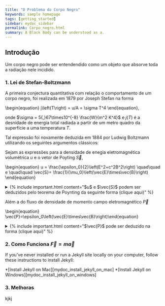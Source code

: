```yaml
---
title: "O Problema do Corpo Negro"
keywords: sample homepage
tags: [getting_started]
sidebar: mydoc_sidebar
permalink: Corpo_negro.html
summary: A Black Body can be understood as a.
---
```


## Introdução

Um corpo negro pode ser entendendido como um objeto que absorve toda a radiação nele incidido.


### 1. Lei de Stefan-Boltzmann

A primeira conjectura quantitativa com relação o comportamento de um corpo negro, foi realizada em 1879 por Joseph Stefan na forma

\begin{equation} j\left(T\right) = u/A = \sigma T^4 \end{equation},

onde $\sigma = 5{,}67\times10^{-8} \frac{W}{m^2 K^4}$ e $j(T)$ é a desnidade de energia total radiada a partir de um metro quadro da superfície a uma temperatura $T$.

Tal expressão foi novamente deduzida em $1884$ por Ludwig Boltzmann utilizando os seguintes argumentos clássicos:

Sejam as expressões para a densidade de enegia eletromagnética volumétrica $u$ e o vetor de Poyting $\vec{S}$,

\begin{equation} u = \frac{\epsilon_0}{2}\left(E^2+c^2B^2\right) \quad\quad e \quad\quad \vec{S}= \frac{1}{\mu_0}\left(\vec{E}\times\vec{B}\right) \end{equation}

<details>  
<summary>{% include important.html content="$u$ e $\vec{S}$ podem ser deduzidos pelo teorema de Poynting da seguinte forma (clique aqui)" %} </summary>  {% include note.html content="
  Seja o trabalho realizada pela força de lorentz

  \begin{equation} dW=\vec{F}\cdot d\vec{l} = q\left(\vec{E}+\vec{v}\times\vec{B}\right)\cdot\vec{v}dt= q\vec{E}\cdot\vec{v}dt \end{equation}
  
  
  sendo $q\leftarrow \rho d^3r \implies q\vec{v}=\rho\vec{v}d^3r=\vec{J}d^3r$
  
 
 \begin{equation} \frac{dW}{dt}=-\frac{d}{dt}\int \frac{\epsilon_0}{2}\left(E^2+c^2B^2\right)d^3r-\oint \vec{S}\cdot\hat{n}d^2r \end{equation}
 
 Logo, tem-se que
 
 \begin{equation} \frac{dW}{dt}=\int d^3r \left(\vec{E}\cdot\vec{J} \right ) \end{equation}
 
 A partir da lei de Àmpere, a qual $\vec{J}=\frac{1}{\mu_0}\left(\vec{\nabla}\times\vec{B} \right )-\epsilon_0\dfrac{\partial\vec{E}}{\partial t}$, temos que
 
  \begin{equation} \vec{E}\cdot\vec{J}=\frac{1}{\mu_0}\vec{E}\cdot\left(\vec{\nabla}\times\vec{B} \right )-\epsilon_0\vec{E}\cdot\frac{\partial \vec{E}}{\partial t} \end{equation}
 
  mas  $\small{\vec{E}\cdot (\vec{\nabla}\times\vec{E}) = \vec{B}\cdot(\vec{\nabla}\times\vec{B})-\vec{\nabla}\cdot(\vec{E}\times\vec{B})}$, e para  $\small{\vec{\nabla}\times\vec{E}=-\frac{\partial \vec{E}}{\partial t}}$ então  $\small{\vec{E}\cdot (\vec{\nabla}\times\vec{E}) = -\vec{B}\cdot\frac{\partial \vec{B}}{\partial t}-\vec{\nabla}\cdot(\vec{E}\times\vec{B})}$.

  Permitindo reescrever a expressão para $\vec{E}\cdot\vec{J}$ na forma,


  \begin{equation} \small{\vec{E}\cdot\vec{J} = -c^2\epsilon_0\vec{B}\cdot\frac{\partial \vec{B}}{\partial t} -\epsilon_0 \vec{E} \cdot \dfrac{\partial\vec{E}}{\partial t} -\frac{1}{\mu_0}\vec{\nabla}\cdot(\vec{E}\times\vec{B})} \end{equation}


  Seja ainda,  $\vec{B}\cdot\frac{\partial \vec{B}}{\partial t}=\frac{1}{2}\frac{\partial}{\partial t}B^2 $ e $ \vec{E}\cdot\frac{\partial \vec{E}}{\partial t}=\frac{1}{2}\frac{\partial}{\partial t}E^2$, temos que



  \begin{equation}\vec{E}\cdot\vec{J}=-\frac{\epsilon_0}{2}\left(E^2+c^2B^2\right)-\frac{1}{\mu_0}\vec{\nabla}\cdot(\vec{E}\times\vec{B}) \end{equation}


  Integrando a última expressão sobre todo o espaço temos a expressão para a potência $\frac{dW}{dt}$ transferida pela força eletromagnética, que tem a forma:


  \begin{equation}\scriptsize{\frac{dW}{dt}=-\frac{d}{dt}\int_V d^3r \frac{\epsilon_0}{2}(E^2+c^2B^2)-\int_V d^3r \frac{1}{\mu_0}\vec{\nabla}\cdot(\vec{E}\times\vec{B})} \end{equation}


  \begin{equation} \small{-\dfrac{d}{dt}\displaystyle\int_V d^3r \frac{\epsilon_0}{2}(E^2+c^2B^2)-\oint_S \frac{1}{\mu_0}(\vec{E}\times\vec{B})\cdot\hat{n} d^2r} \end{equation}


  Ou ainda


  \begin{equation}\frac{dW}{dt}=-\frac{d}{dt} \int_V u d^3r-\oint_S \vec{S}\cdot\hat{n} d^2r \end{equation}


  Onde  $u=\frac{\epsilon_0}{2}(E^2+c^2B^2)$  e $\vec{S}=\frac{1}{\mu_0}(\vec{E}\times\vec{B})$, constituindo a teorema de Poyting que correlaciona a densidade energia do campo eletromagnético  $u$ com o fluxo do vetor de poyting  $\vec{S}$.

  " %}
  </details>

Além a do fluxo de densidade de momento campo eletromagnético $\vec{P}$

\begin{equation} \vec{P}=\epsilon_0\left(\vec{E}\times\vec{B}\right)\end{equation}

<details>
  <summary>{% include important.html content="$\vec{P}$ pode ser deduzido na forma (clique aqui)" %} </summary>
  {% include note.html content="
Seja,

Para  $q \rightarrow \int_V \rho d^3r$, temos que a expressão anterior pode ser reescrita da forma

 \begin{equation} \frac{d}{dt}\vec{P}_{Mec}= \int_V \rho \left(\vec{E}+\vec{v}\times\vec{B} \right)d^3r= \int_V \left(\rho\vec{E}+\vec{J}\times\vec{B} \right)d^3r \end{equation}

 Onde  $ P_{Mec} $ é o momento total do sistema. Através das equações de maxwell,  $\rho=\epsilon_0\vec{\nabla}\vec{E}$ e  $\vec{J}=\frac{1}{\mu_0} (\vec{\nabla}\times\vec{B})-\epsilon_0\frac{\partial \vec{E}}{\partial t}$ é possível reescrever a expressão  $\rho\vec{E}+\vec{J}\vec{B}$ na forma:

 \begin{equation} \rho\vec{E}+\vec{J}\vec{B}=\epsilon_0\vec{E}(\vec{\nabla}\cdot\vec{E})+\epsilon_0\vec{B}\times\frac{\partial \vec{E}}{\partial t}-\frac{1}{\mu_0}\vec{B}\times(\vec{\nabla}\times\vec{B})  \end{equation}
 

" %}
</details>



### 2. Como Funciona $\vec{F}=m\vec{a}$

If you've never installed or run a Jekyll site locally on your computer, follow these instructions to install Jekyll:

*[Install Jekyll on Mac][mydoc_install_jekyll_on_mac]
*[Install Jekyll on Windows][mydoc_install_jekyll_on_windows]

### 3. Melhoras

kjkj
